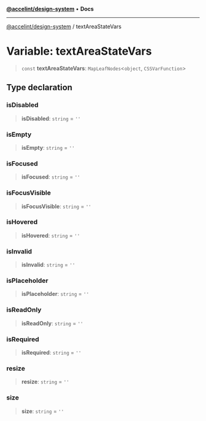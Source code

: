 [**@accelint/design-system**](../README.md) • **Docs**

***

[@accelint/design-system](../README.md) / textAreaStateVars

# Variable: textAreaStateVars

> `const` **textAreaStateVars**: `MapLeafNodes`\<`object`, `CSSVarFunction`\>

## Type declaration

### isDisabled

> **isDisabled**: `string` = `''`

### isEmpty

> **isEmpty**: `string` = `''`

### isFocused

> **isFocused**: `string` = `''`

### isFocusVisible

> **isFocusVisible**: `string` = `''`

### isHovered

> **isHovered**: `string` = `''`

### isInvalid

> **isInvalid**: `string` = `''`

### isPlaceholder

> **isPlaceholder**: `string` = `''`

### isReadOnly

> **isReadOnly**: `string` = `''`

### isRequired

> **isRequired**: `string` = `''`

### resize

> **resize**: `string` = `''`

### size

> **size**: `string` = `''`
